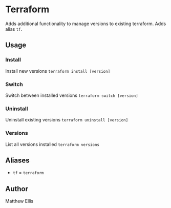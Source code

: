 # Terraform

Adds additional functionality to manage versions to existing terraform.
Adds alias `tf`.


## Usage

### Install
Install new versions
`terraform install [version]`

### Switch
Switch between installed versions
`terraform switch [version]`

### Uninstall
Uninstall existing versions
`terraform uninstall [version]`

### Versions
List all versions installed
`terraform versions`


## Aliases
- `tf` = `terraform`


## Author
Matthew Ellis
